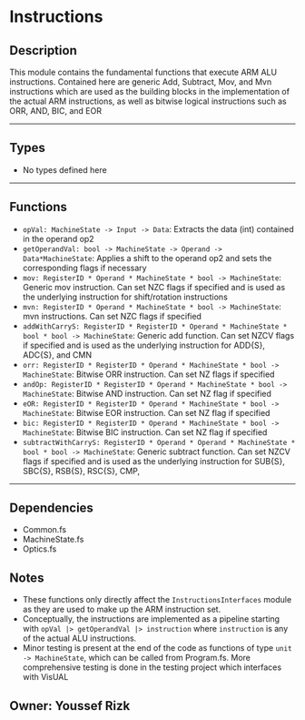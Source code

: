 # Instructions

## Description

This module contains the fundamental functions that execute ARM ALU instructions. Contained here are generic Add, Subtract, Mov, and Mvn instructions which are used as the building blocks in the implementation of the actual ARM instructions, as well as bitwise logical instructions such as ORR, AND, BIC, and EOR

---
## Types
* No types defined here
---
## Functions

* `opVal: MachineState -> Input -> Data`: Extracts the data (int) contained in the operand op2
* `getOperandVal: bool -> MachineState -> Operand -> Data*MachineState`: Applies a shift to the operand op2 and sets the corresponding flags if necessary
* `mov: RegisterID * Operand * MachineState * bool -> MachineState`: Generic mov instruction. Can set NZC flags if specified and is used as the underlying instruction for shift/rotation instructions
* `mvn: RegisterID * Operand * MachineState * bool -> MachineState`: mvn instructions. Can set NZC flags if specified
* `addWithCarryS: RegisterID * RegisterID * Operand * MachineState * bool * bool -> MachineState`: Generic add function. Can set NZCV flags if specified and is used as the underlying instruction for ADD{S}, ADC{S}, and CMN
* `orr: RegisterID * RegisterID * Operand * MachineState * bool -> MachineState`: Bitwise ORR instruction. Can set NZ flags if specified
* `andOp: RegisterID * RegisterID * Operand * MachineState * bool -> MachineState`: Bitwise AND instruction. Can set NZ flag if specified
* `eOR: RegisterID * RegisterID * Operand * MachineState * bool -> MachineState`: Bitwise EOR instruction. Can set NZ flag if specified
* `bic: RegisterID * RegisterID * Operand * MachineState * bool -> MachineState`: Bitwise BIC instruction. Can set NZ flag if specified
* `subtractWithCarryS: RegisterID * Operand * Operand * MachineState * bool * bool -> MachineState`: Generic subtract function. Can set NZCV flags if specified and is used as the underlying instruction for SUB{S}, SBC{S}, RSB{S}, RSC{S}, CMP,

---
## Dependencies

* Common.fs
* MachineState.fs
* Optics.fs

## Notes

* These functions only directly affect the `InstructionsInterfaces` module as they are used to make up the ARM instruction set.
* Conceptually, the instructions are implemented as a pipeline starting with `opVal |> getOperandVal |> instruction` where `instruction` is any of the actual ALU instructions.
* Minor testing is present at the end of the code as functions of type `unit -> MachineState`, which can be called from Program.fs. More comprehensive testing is done in the testing project which interfaces with VisUAL

## Owner: Youssef Rizk

